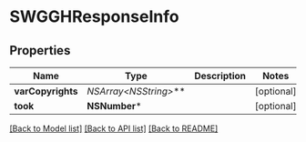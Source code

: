 # SWGGHResponseInfo

## Properties
Name | Type | Description | Notes
------------ | ------------- | ------------- | -------------
**varCopyrights** | **NSArray&lt;NSString*&gt;*** |  | [optional] 
**took** | **NSNumber*** |  | [optional] 

[[Back to Model list]](../README.md#documentation-for-models) [[Back to API list]](../README.md#documentation-for-api-endpoints) [[Back to README]](../README.md)


